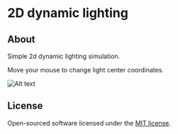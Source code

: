 # 2D dynamic lighting #

## About ##

Simple 2d dynamic lighting simulation.

Move your mouse to change light center coordinates.

![Alt text](/src/2d-dynamic-lighting/git/2d-dynamic-lighting.gif?raw=true)

## License

Open-sourced software licensed under the [MIT license](https://opensource.org/licenses/MIT).
